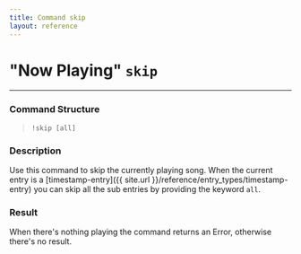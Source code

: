 ```yaml
---
title: Command skip
layout: reference
---
```

# "Now Playing" `skip`
---
### Command Structure
> `!skip [all]`

### Description
Use this command to skip the currently playing song.
When the current entry is a [timestamp-entry]({{ site.url }}/reference/entry_types/timestamp-entry) you can skip all the sub entries by providing the keyword `all`.

### Result
When there's nothing playing the command returns an Error, otherwise there's no result.
